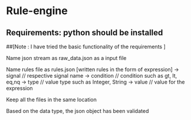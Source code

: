 # Rule-engine
## Requirements: python should be installed
##[Note :  I have tried the basic functionality of the requirements ]

Name json stream as raw_data.json as a input file

Name rules file as rules.json [written rules in the form of expression]
-> signal // respective signal name
-> condition // condition such as gt, lt, eq,nq
-> type // value type such as Integer, String
-> value // value for the expression

Keep all the files in the same location

Based on the data type, the json object has been validated
